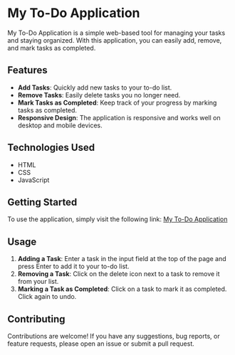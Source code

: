 # My To-Do Application

My To-Do Application is a simple web-based tool for managing your tasks and staying organized. With this application, you can easily add, remove, and mark tasks as completed.

## Features

- **Add Tasks**: Quickly add new tasks to your to-do list.
- **Remove Tasks**: Easily delete tasks you no longer need.
- **Mark Tasks as Completed**: Keep track of your progress by marking tasks as completed.
- **Responsive Design**: The application is responsive and works well on desktop and mobile devices.

## Technologies Used

- HTML
- CSS
- JavaScript

## Getting Started

To use the application, simply visit the following link: [My To-Do Application](https://yourusername.github.io/my-todo-application/)

## Usage

1. **Adding a Task**: Enter a task in the input field at the top of the page and press Enter to add it to your to-do list.
2. **Removing a Task**: Click on the delete icon next to a task to remove it from your list.
3. **Marking a Task as Completed**: Click on a task to mark it as completed. Click again to undo.

## Contributing

Contributions are welcome! If you have any suggestions, bug reports, or feature requests, please open an issue or submit a pull request.




